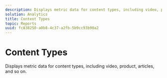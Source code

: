 ```yaml
---
description: Displays metric data for content types, including video, product, articles, and so on.
solution: Analytics
title: Content Types
topic: Reports
uuid: fc838250-a0b8-4c37-a2fb-5b9cc93b90a2
---
```


# Content Types

Displays metric data for content types, including video, product, articles, and so on.

